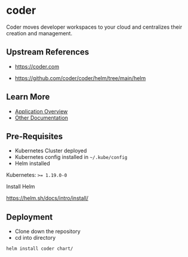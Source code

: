 # coder

Coder moves developer workspaces to your cloud and centralizes their creation and management.

## Upstream References
* <https://coder.com>

* <https://github.com/coder/coder/helm/tree/main/helm>

## Learn More
* [Application Overview](docs/overview.md)
* [Other Documentation](docs/)

## Pre-Requisites

* Kubernetes Cluster deployed
* Kubernetes config installed in `~/.kube/config`
* Helm installed

Kubernetes: `>= 1.19.0-0`

Install Helm

https://helm.sh/docs/intro/install/

## Deployment

* Clone down the repository
* cd into directory
```bash
helm install coder chart/
```